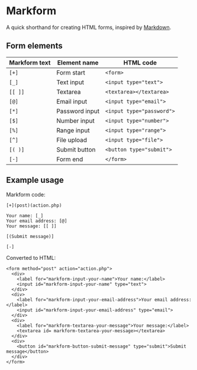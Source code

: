 # Markform

A quick shorthand for creating HTML forms, inspired by [Markdown](https://daringfireball.net/projects/markdown/).

## Form elements

| Markform text | Element name | HTML code |
| --- | -- | -- |
| `[+]` | Form start | `<form>` |
| `[_]` | Text input | `<input type="text">` |
| `[[ ]]` | Textarea | `<textarea></textarea>` |
| `[@]` | Email input | `<input type="email">` |
| `[*]` | Password input | `<input type="password">` |
| `[$]` | Number input | `<input type="number">` |
| `[%]` | Range input | `<input type="range">` |
| `[^]` | File upload | `<input type="file">` |
| `[( )]` | Submit button | `<button type="submit">` |
| `[-]` | Form end | `</form>` |

## Example usage

Markform code:

```
[+](post)(action.php)

Your name: [_]
Your email address: [@]
Your message: [[ ]]

[(Submit message)]

[-]
```

Converted to HTML:

```
<form method="post" action="action.php">
  <div>
    <label for="markform-input-your-name">Your name:</label>
    <input id="markform-input-your-name" type="text">
  </div>
  <div>
    <label for="markform-input-your-email-address">Your email address:</label>
    <input id="markform-input-your-email-address" type="email">
  </div>
  <div>
    <label for="markform-textarea-your-message">Your message:</label>
    <textarea id= markform-textarea-your-message></textarea>
  </div>
  <div>
    <button id="markform-button-submit-message" type="submit">Submit message</button>
  </div>
</form>

```
